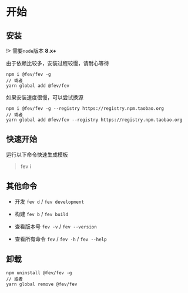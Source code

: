 # 开始

## 安装

!> 需要`node`版本 **8.x+**

由于依赖比较多，安装过程较慢，请耐心等待
```
npm i @fev/fev -g
// 或者
yarn global add @fev/fev
```
如果安装速度很慢，可以尝试换源
```
npm i @fev/fev -g --registry https://registry.npm.taobao.org
// 或者
yarn global add @fev/fev --registry https://registry.npm.taobao.org
```
## 快速开始
运行以下命令快速生成模板

> fev i

## 其他命令

- 开发 `fev d` / `fev development`

- 构建 `fev b` / `fev build`

- 查看版本号 `fev -v` / `fev --version`

- 查看所有命令 `fev` / `fev -h` / `fev --help`

## 卸载
```
npm uninstall @fev/fev -g
// 或者
yarn global remove @fev/fev
```

